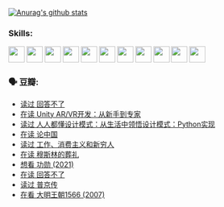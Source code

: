 
[![Anurag's github stats](https://github-readme-stats.vercel.app/api?username=w940853815)](https://github.com/anuraghazra/github-readme-stats)

### Skills:

<code><img height="32" src="https://cdn.jsdelivr.net/npm/simple-icons@v5/icons/python.svg"></code>
<code><img height="32" src="https://cdn.jsdelivr.net/npm/simple-icons@v5/icons/javascript.svg"></code>
<code><img height="32" src="https://cdn.jsdelivr.net/npm/simple-icons@v5/icons/django.svg"></code>
<code><img height="32" src="https://cdn.jsdelivr.net/npm/simple-icons@v5/icons/flask.svg"></code>
<code><img height="32" src="https://cdn.jsdelivr.net/npm/simple-icons@v5/icons/vuetify.svg"></code>
<code><img height="32" src="https://cdn.jsdelivr.net/npm/simple-icons@v5/icons/git.svg"></code>
<code><img height="32" src="https://cdn.jsdelivr.net/npm/simple-icons@v5/icons/docker.svg"></code>
<code><img height="32" src="https://cdn.jsdelivr.net/npm/simple-icons@v5/icons/postgresql.svg"></code>
<code><img height="32" src="https://cdn.jsdelivr.net/npm/simple-icons@v5/icons/elasticsearch.svg"></code>
<code><img height="32" src="https://cdn.jsdelivr.net/npm/simple-icons@v5/icons/macos.svg"></code>
<code><img height="32" src="https://cdn.jsdelivr.net/npm/simple-icons@v5/icons/linux.svg"></code>

### 🗣 豆瓣:

<!-- DOUBAN-ACTIVITIES:START -->
- [读过 回答不了](https://www.douban.com/people/136069238/status/3812155932/?_i=48505753)
- [在读 Unity AR/VR开发：从新手到专家](https://www.douban.com/people/136069238/status/3810864648/?_i=48505753)
- [读过 人人都懂设计模式：从生活中领悟设计模式：Python实现](https://www.douban.com/people/136069238/status/3806334005/?_i=48505753)
- [在读 论中国](https://www.douban.com/people/136069238/status/3805671678/?_i=48505753)
- [读过 工作、消费主义和新穷人](https://www.douban.com/people/136069238/status/3803834644/?_i=48505753)
- [在读 穆斯林的葬礼](https://www.douban.com/people/136069238/status/3802824932/?_i=48505753)
- [想看 功勋‎ (2021)](https://www.douban.com/people/136069238/status/3802127044/?_i=48505753)
- [在读 回答不了](https://www.douban.com/people/136069238/status/3802078489/?_i=48505753)
- [读过 普京传](https://www.douban.com/people/136069238/status/3802076688/?_i=48505753)
- [在看 大明王朝1566‎ (2007)](https://www.douban.com/people/136069238/status/3800275133/?_i=48505753)
<!-- DOUBAN-ACTIVITIES:END -->
<!--
**w940853815/w940853815** is a ✨ _special_ ✨ repository because its `README.md` (this file) appears on your GitHub profile.

Here are some ideas to get you started:

- 🔭 I’m currently working on ...
- 🌱 I’m currently learning ...
- 👯 I’m looking to collaborate on ...
- 🤔 I’m looking for help with ...
- 💬 Ask me about ...
- 📫 How to reach me: ...
- 😄 Pronouns: ...
- ⚡ Fun fact: ...
-->
